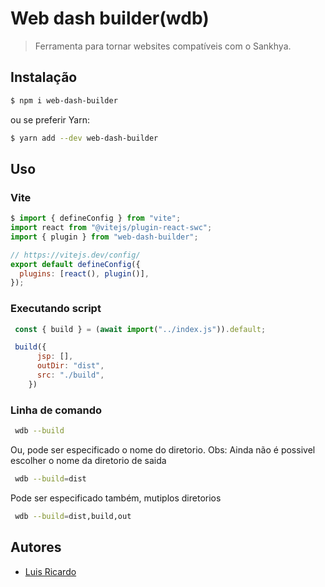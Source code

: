 # Web dash builder(wdb)

> Ferramenta para tornar websites compatíveis com o Sankhya.

## Instalação
```sh
$ npm i web-dash-builder
```

ou se preferir Yarn:

```sh
$ yarn add --dev web-dash-builder
```

## Uso

### Vite

```js
$ import { defineConfig } from "vite";
import react from "@vitejs/plugin-react-swc";
import { plugin } from "web-dash-builder";

// https://vitejs.dev/config/
export default defineConfig({
  plugins: [react(), plugin()],
});
```
### Executando script

```js
 const { build } = (await import("../index.js")).default;

 build({
      jsp: [],
      outDir: "dist",
      src: "./build",
    })
```
### Linha de comando

```sh
 wdb --build
```
Ou, pode ser especificado o nome do diretorio. Obs: Ainda não é possivel escolher o nome da diretorio de saida

```sh
 wdb --build=dist
```
Pode ser especificado também, mutiplos diretorios

```sh
 wdb --build=dist,build,out
```

## Autores

- [Luis Ricardo](https://github.com/Luisricardo2825)
